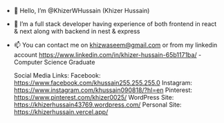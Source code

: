 - 👋 Hello, I’m @KhizerWHussain (Khizer Hussain)
- 👀 I’m a full stack developer having experience of both frontend in react & next along with backend in nest & express
- 📫 You can contact me on khizwaseem@gmail.com or from my linkedin account https://www.linkedin.com/in/khizer-hussain-65b1171ba/
-Computer Science Graduate

  Social Media Links:
  Facebook: https://www.facebook.com/khussain255.255.255.0
  Instagram: https://www.instagram.com/khussain090818/?hl=en
  Pinterest: https://www.pinterest.com/khizer0025/
  WordPress Site: https://khizerhussain43769.wordpress.com/
  Personal Site: https://khizerhussain.vercel.app/

